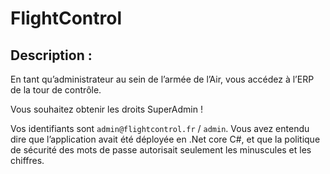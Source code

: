 # FlightControl

## Description :
En tant qu’administrateur au sein de l’armée de l’Air, vous accédez à l’ERP de la tour de contrôle.

Vous souhaitez obtenir les droits SuperAdmin !

Vos identifiants sont `admin@flightcontrol.fr` / `admin`. Vous avez entendu dire que l’application avait été déployée en .Net core C#, et que la politique de sécurité des mots de passe autorisait seulement les minuscules et les chiffres.
